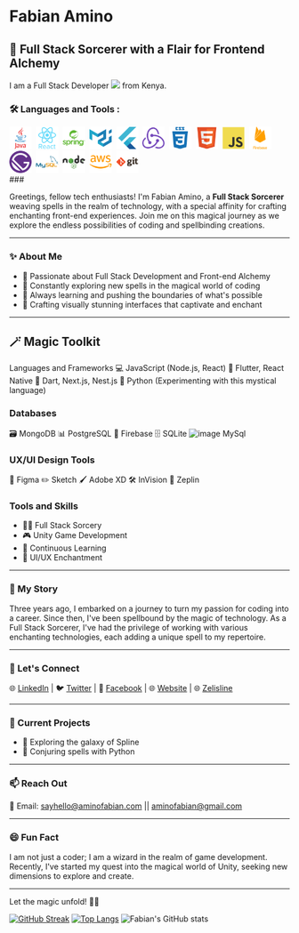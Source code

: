 # Fabian Amino   <img src="https://komarev.com/ghpvc/?username=fabianamino&style=flat-square&color=blue" alt=""/>


## 🧙 Full Stack Sorcerer with a Flair for Frontend Alchemy
I am a Full Stack Developer <img src="https://media.giphy.com/media/WUlplcMpOCEmTGBtBW/giphy.gif" width="30"> from Kenya.
### :hammer_and_wrench: Languages and Tools :
<div>
  <img src="https://github.com/devicons/devicon/blob/master/icons/java/java-original-wordmark.svg" title="Java" alt="Java" width="40" height="40"/>&nbsp;
  <img src="https://github.com/devicons/devicon/blob/master/icons/react/react-original-wordmark.svg" title="React" alt="React" width="40" height="40"/>&nbsp;
  <img src="https://github.com/devicons/devicon/blob/master/icons/spring/spring-original-wordmark.svg" title="Spring" alt="Spring" width="40" height="40"/>&nbsp;
  <img src="https://github.com/devicons/devicon/blob/master/icons/materialui/materialui-original.svg" title="Material UI" alt="Material UI" width="40" height="40"/>&nbsp;
  <img src="https://github.com/devicons/devicon/blob/master/icons/flutter/flutter-original.svg" title="Flutter" alt="Flutter" width="40" height="40"/>&nbsp;
  <img src="https://github.com/devicons/devicon/blob/master/icons/redux/redux-original.svg" title="Redux" alt="Redux " width="40" height="40"/>&nbsp;
  <img src="https://github.com/devicons/devicon/blob/master/icons/css3/css3-plain-wordmark.svg"  title="CSS3" alt="CSS" width="40" height="40"/>&nbsp;
  <img src="https://github.com/devicons/devicon/blob/master/icons/html5/html5-original.svg" title="HTML5" alt="HTML" width="40" height="40"/>&nbsp;
  <img src="https://github.com/devicons/devicon/blob/master/icons/javascript/javascript-original.svg" title="JavaScript" alt="JavaScript" width="40" height="40"/>&nbsp;
  <img src="https://github.com/devicons/devicon/blob/master/icons/firebase/firebase-plain-wordmark.svg" title="Firebase" alt="Firebase" width="40" height="40"/>&nbsp;
  <img src="https://github.com/devicons/devicon/blob/master/icons/gatsby/gatsby-original.svg" title="Gatsby"  alt="Gatsby" width="40" height="40"/>&nbsp;
  <img src="https://github.com/devicons/devicon/blob/master/icons/mysql/mysql-original-wordmark.svg" title="MySQL"  alt="MySQL" width="40" height="40"/>&nbsp;
  <img src="https://github.com/devicons/devicon/blob/master/icons/nodejs/nodejs-original-wordmark.svg" title="NodeJS" alt="NodeJS" width="40" height="40"/>&nbsp;
  <img src="https://github.com/devicons/devicon/blob/master/icons/amazonwebservices/amazonwebservices-plain-wordmark.svg" title="AWS" alt="AWS" width="40" height="40"/>&nbsp;
  <img src="https://github.com/devicons/devicon/blob/master/icons/git/git-original-wordmark.svg" title="Git" **alt="Git" width="40" height="40"/>
</div>
### 

Greetings, fellow tech enthusiasts! I'm Fabian Amino, a **Full Stack Sorcerer** weaving spells in the realm of technology, with a special affinity for crafting enchanting front-end experiences. Join me on this magical journey as we explore the endless possibilities of coding and spellbinding creations.

---

### ✨ About Me

- 🚀 Passionate about Full Stack Development and Front-end Alchemy
- 🌟 Constantly exploring new spells in the magical world of coding
- 🧠 Always learning and pushing the boundaries of what's possible
- 🎨 Crafting visually stunning interfaces that captivate and enchant

---

## 🪄 Magic Toolkit

Languages and Frameworks
💻 JavaScript (Node.js, React)
📱 Flutter, React Native
🎨 Dart, Next.js, Nest.js
🐍 Python (Experimenting with this mystical language)

### Databases
🗃️ MongoDB
📊 PostgreSQL
🚀 Firebase
🗄️ SQLite
![image](https://github.com/fabianamino/fabianamino/assets/156438150/673548e7-e1fd-4431-80d0-b5bbf8956d53)
MySql

### UX/UI Design Tools
🎨 Figma
✏️ Sketch
🖌️ Adobe XD
🛠️ InVision
🚀 Zeplin

### Tools and Skills

- 🧙‍♂️ Full Stack Sorcery
- 🎮 Unity Game Development
- 🚀 Continuous Learning
- 📐 UI/UX Enchantment

---

### 📜 My Story

Three years ago, I embarked on a journey to turn my passion for coding into a career. Since then, I've been spellbound by the magic of technology. As a Full Stack Sorcerer, I've had the privilege of working with various enchanting technologies, each adding a unique spell to my repertoire.

---

### 💬 Let's Connect

🌐 [LinkedIn](https://www.linkedin.com/in/fabian-amino-b6bba5253/) | 🐦 [Twitter](https://twitter.com/amino_fabian) | 📘 [Facebook](https://www.facebook.com/your-facebook-handle) | 🌐 [Website](https://www.fabianamino.com/) | 🌐 [Zelisline](https://www.zelisline.co.ke/)

---

### 🤖 Current Projects

- 🌌 Exploring the galaxy of Spline
- 🐍 Conjuring spells with Python

---

### 📫 Reach Out

📧 Email: sayhello@aminofabian.com || aminofabian@gmail.com

---

### 😄 Fun Fact

I am not just a coder; I am a wizard in the realm of game development. Recently, I've started my quest into the magical world of Unity, seeking new dimensions to explore and create.

---

Let the magic unfold! 🚀✨

 [![GitHub Streak](http://github-readme-streak-stats.herokuapp.com?user=fabianamino&theme=dark&background=000000)](https://git.io/streak-stats)   [![Top Langs](https://github-readme-stats.vercel.app/api/top-langs/?username=fabianamino&layout=compact&theme=vision-friendly-dark)](https://github.com/fabianamino/github-readme-stats)  ![Fabian's GitHub stats](https://github-readme-stats.vercel.app/api?username=fabianamino&show_icons=true&theme=transparent)                                   

